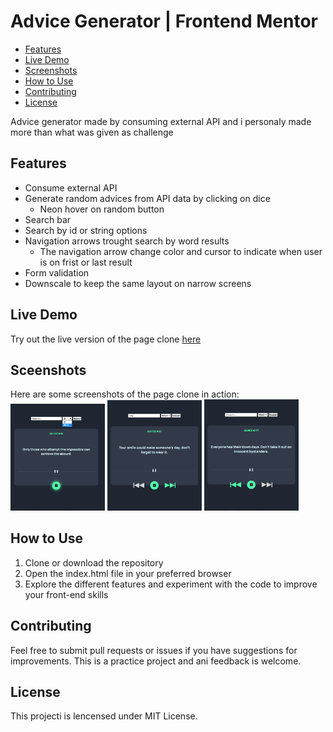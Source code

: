 # Advice Generator | Frontend Mentor

- [Features](#features)
- [Live Demo](#live-demo)
- [Screenshots](#screenshots)
- [How to Use](#how-to-use)
- [Contributing](#contributing)
- [License](#license)

Advice generator made by consuming external API and i personaly made more than what was given as challenge


## <a id="features">Features</a>

- Consume external API
- Generate random advices from API data by clicking on dice
  - Neon hover on random button
- Search bar
- Search by id or string options
- Navigation arrows trought search by word results
  - The navigation arrow change color and cursor to indicate when user is on frist or last result
- Form validation
- Downscale to keep the same layout on narrow screens


## <a id="live-demo">Live Demo</a>

Try out the live version of the page clone [here](https://wonderful-rabanadas-923bb6.netlify.app/)


## <a id="screenshots">Sceenshots</a>

Here are some screenshots of the page clone in action:<br>
<img src="assets/images/screenshots/1-search-option.png" width="30%" height="30%">
<img src="assets/images/screenshots/2-nav-arrow.png" width="30%" height="30%">
<img src="assets/images/screenshots/3-change-arrow.png" width="30%" height="30%">


## <a id="how-to-use">How to Use</a>

1. Clone or download the repository
2. Open the index.html file in your preferred browser
3. Explore the different features and experiment with the code to improve your front-end skills


## <a id="contributing">Contributing</a>

Feel free to submit pull requests or issues if you have suggestions for improvements. This is a practice project and ani feedback is welcome.


## <a id="license">License</a>

This projecti is lencensed under MIT License.


